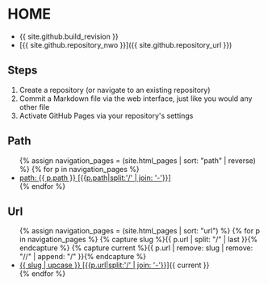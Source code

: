 # HOME

- {{ site.github.build_revision }}
- [{{ site.github.repository_nwo }}]({{ site.github.repository_url }})

## Steps

1. Create a repository (or navigate to an existing repository)
1. Commit a Markdown file via the web interface, just like you would any other file
1. Activate GitHub Pages via your repository's settings

## Path

<ul>
{% assign navigation_pages = (site.html_pages | sort: "path" | reverse) %}
{% for p in navigation_pages %}
  <li><a href="{{ p.url | absolute_url }}" {% if p.url == page.url %}class="link-gray"{% endif %}>path: {{ p.path }} [{{p.path|split:'/' | join: '-'}}]</a></li>
{% endfor %}
</ul>

## Url

<ul>
{% assign navigation_pages = (site.html_pages | sort: "url") %}
{% for p in navigation_pages %}
        {% capture slug    %}{{ p.url | split: "/"   | last                       }}{% endcapture %}
        {% capture current %}{{ p.url | remove: slug | remove: "//" | append: "/" }}{% endcapture %}
  <li><a href="{{ p.url | absolute_url }}" {% if p.url == page.url %}class="link-gray"{% endif %}>{{ slug | upcase }} [{{p.url|split:'/' | join: '-'}}]</a>{{ current }}</li>
{% endfor %}
</ul>

<script type="text/javascript">
document.querySelector('body').classList.add('markdown-body');
</script>
